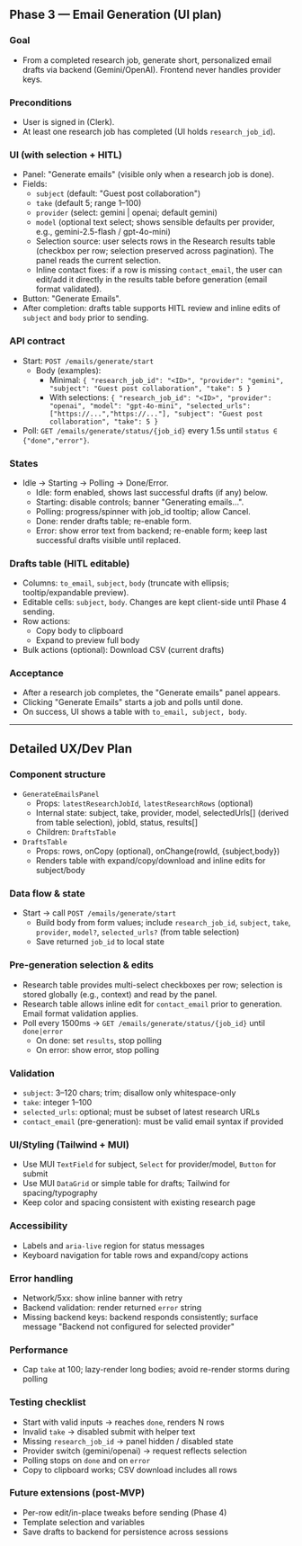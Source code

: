 ## Phase 3 — Email Generation (UI plan)

### Goal
- From a completed research job, generate short, personalized email drafts via backend (Gemini/OpenAI). Frontend never handles provider keys.

### Preconditions
- User is signed in (Clerk).
- At least one research job has completed (UI holds `research_job_id`).

### UI (with selection + HITL)
- Panel: "Generate emails" (visible only when a research job is done).
- Fields:
  - `subject` (default: "Guest post collaboration")
  - `take` (default 5; range 1–100)
  - `provider` (select: gemini | openai; default gemini)
  - `model` (optional text select; shows sensible defaults per provider, e.g., gemini-2.5-flash / gpt-4o-mini)
  - Selection source: user selects rows in the Research results table (checkbox per row; selection preserved across pagination). The panel reads the current selection.
  - Inline contact fixes: if a row is missing `contact_email`, the user can edit/add it directly in the results table before generation (email format validated).
- Button: "Generate Emails".
- After completion: drafts table supports HITL review and inline edits of `subject` and `body` prior to sending.

### API contract
- Start: `POST /emails/generate/start`
  - Body (examples):
    - Minimal: `{ "research_job_id": "<ID>", "provider": "gemini", "subject": "Guest post collaboration", "take": 5 }`
    - With selections: `{ "research_job_id": "<ID>", "provider": "openai", "model": "gpt-4o-mini", "selected_urls": ["https://...","https://..."], "subject": "Guest post collaboration", "take": 5 }`
- Poll: `GET /emails/generate/status/{job_id}` every 1.5s until `status ∈ {"done","error"}`.

### States
- Idle → Starting → Polling → Done/Error.
  - Idle: form enabled, shows last successful drafts (if any) below.
  - Starting: disable controls; banner "Generating emails…".
  - Polling: progress/spinner with job_id tooltip; allow Cancel.
  - Done: render drafts table; re-enable form.
  - Error: show error text from backend; re-enable form; keep last successful drafts visible until replaced.

### Drafts table (HITL editable)
- Columns: `to_email`, `subject`, `body` (truncate with ellipsis; tooltip/expandable preview).
- Editable cells: `subject`, `body`. Changes are kept client-side until Phase 4 sending.
- Row actions:
  - Copy body to clipboard
  - Expand to preview full body
- Bulk actions (optional): Download CSV (current drafts)

### Acceptance
- After a research job completes, the "Generate emails" panel appears.
- Clicking "Generate Emails" starts a job and polls until done.
- On success, UI shows a table with `to_email, subject, body`.

---

## Detailed UX/Dev Plan

### Component structure
- `GenerateEmailsPanel`
  - Props: `latestResearchJobId`, `latestResearchRows` (optional)
  - Internal state: subject, take, provider, model, selectedUrls[] (derived from table selection), jobId, status, results[]
  - Children: `DraftsTable`
- `DraftsTable`
  - Props: rows, onCopy (optional), onChange(rowId, {subject,body})
  - Renders table with expand/copy/download and inline edits for subject/body

### Data flow & state
- Start → call `POST /emails/generate/start`
  - Build body from form values; include `research_job_id`, `subject`, `take`, `provider`, `model?`, `selected_urls?` (from table selection)
  - Save returned `job_id` to local state
### Pre-generation selection & edits
- Research table provides multi-select checkboxes per row; selection is stored globally (e.g., context) and read by the panel.
- Research table allows inline edit for `contact_email` prior to generation. Email format validation applies.
- Poll every 1500ms → `GET /emails/generate/status/{job_id}` until `done|error`
  - On done: set `results`, stop polling
  - On error: show error, stop polling

### Validation
- `subject`: 3–120 chars; trim; disallow only whitespace-only
- `take`: integer 1–100
- `selected_urls`: optional; must be subset of latest research URLs
 - `contact_email` (pre-generation): must be valid email syntax if provided

### UI/Styling (Tailwind + MUI)
- Use MUI `TextField` for subject, `Select` for provider/model, `Button` for submit
- Use MUI `DataGrid` or simple table for drafts; Tailwind for spacing/typography
- Keep color and spacing consistent with existing research page

### Accessibility
- Labels and `aria-live` region for status messages
- Keyboard navigation for table rows and expand/copy actions

### Error handling
- Network/5xx: show inline banner with retry
- Backend validation: render returned `error` string
- Missing backend keys: backend responds consistently; surface message "Backend not configured for selected provider"

### Performance
- Cap `take` at 100; lazy-render long bodies; avoid re-render storms during polling

### Testing checklist
- Start with valid inputs → reaches `done`, renders N rows
- Invalid `take` → disabled submit with helper text
- Missing `research_job_id` → panel hidden / disabled state
- Provider switch (gemini/openai) → request reflects selection
- Polling stops on `done` and on `error`
- Copy to clipboard works; CSV download includes all rows

### Future extensions (post-MVP)
- Per-row edit/in-place tweaks before sending (Phase 4)
- Template selection and variables
- Save drafts to backend for persistence across sessions


